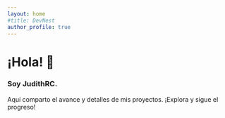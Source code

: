 ```yaml
---
layout: home
#title: DevNest
author_profile: true
---
```


<h1>¡Hola! 👋 </h1>
<h3>Soy JudithRC.</h3>
<p>Aquí comparto el avance y detalles de mis proyectos. ¡Explora y sigue el progreso!</p>


